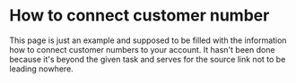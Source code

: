 # How to connect customer number

This page is just an example and supposed to be filled with the information how to connect customer numbers to your account.
It hasn't been done because it's beyond the given task and serves for the source link not to be leading nowhere.

